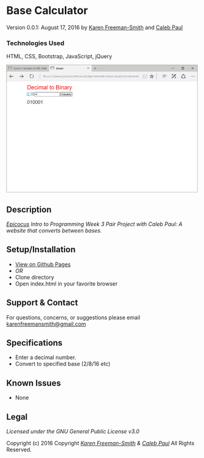 # Base Calculator
Version 0.0.1: August 17, 2016
by [Karen Freeman-Smith](https://karenfreemansmith.github.io) and [Caleb Paul](https://github.com/CalebPaul)

### Technologies Used
HTML, CSS, Bootstrap, JavaScript, jQuery

![screenshot of project running](screenshot.png)

## Description
*[Epicocus](http://epicodus.com) Intro to Programming Week 3 Pair Project with Caleb Paul: A website that converts between bases.*

## Setup/Installation
* [View on Github Pages](https://karenfreemansmith.github.io/Epic-IntroWk3-BaseCalculator)
* _OR_
* Clone directory
* Open index.html in your favorite browser

## Support & Contact
For questions, concerns, or suggestions please email karenfreemansmith@gmail.com

## Specifications
* Enter a decimal number.
* Convert to specified base (2/8/16 etc)

## Known Issues
* None

## Legal
*Licensed under the GNU General Public License v3.0*

Copyright (c) 2016 Copyright _[Karen Freeman-Smith](https://karenfreemansmith.github.io) & [Caleb Paul](https://github.com/CalebPaul)_ All Rights Reserved.

